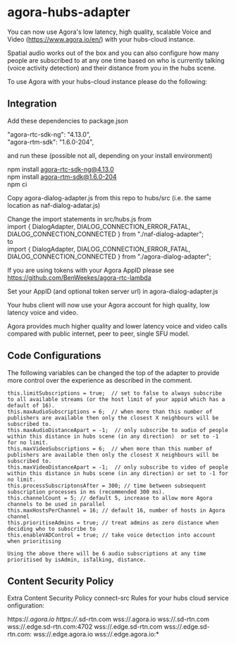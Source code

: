 # agora-hubs-adapter   

You can now use Agora's low latency, high quality, scalable Voice and Video (https://www.agora.io/en/) with your hubs-cloud instance.    

Spatial audio works out of the box and you can also configure how many people are subscribed to at any one time based on who is currently talking (voice activity detection) and their distance from you in the hubs scene.      

To use Agora with your hubs-cloud instance please do the following:   

##  Integration           


Add these dependencies to package.json     

 "agora-rtc-sdk-ng": "4.13.0",     
 "agora-rtm-sdk": "1.6.0-204",
 
 
 and run these (possible not all, depending on your install environment)      

 npm install agora-rtc-sdk-ng@4.13.0    
 npm install agora-rtm-sdk@1.6.0-204  
 npm ci 

Copy agora-dialog-adapter.js from this repo to hubs/src (i.e. the same location as naf-dialog-adatar.js)    

Change the import statements in src/hubs.js from    
import { DialogAdapter, DIALOG_CONNECTION_ERROR_FATAL, DIALOG_CONNECTION_CONNECTED } from "./naf-dialog-adapter";    
to    
import { DialogAdapter, DIALOG_CONNECTION_ERROR_FATAL, DIALOG_CONNECTION_CONNECTED } from "./agora-dialog-adapter";            

If you are using tokens with your Agora AppID please see     
https://github.com/BenWeekes/agora-rtc-lambda     

Set your AppID (and optional token server url) in agora-dialog-adapter.js       

Your hubs client will now use your Agora account for high quality, low latency voice and video.     

Agora provides much higher quality and lower latency voice and video calls compared with public internet, peer to peer, single SFU model.

## Code Configurations      
The following variables can be changed the top of the adapter to provide more control over the experience as described in the comment.     

    this.limitSubscriptions = true;  // set to false to always subscribe to all available streams (or the host limit of your appid which has a default of 16).    
    this.maxAudioSubscriptions = 6;  // when more than this number of publishers are available then only the closest X neighbours will be subscribed to.     
    this.maxAudioDistanceApart = -1;  // only subscribe to audio of people within this distance in hubs scene (in any direction)  or set to -1 for no limit.      
    this.maxVideoSubscriptions = 6;  // when more than this number of publishers are available then only the closest X neighbours will be subscribed to.     
    this.maxVideoDistanceApart = -1;  // only subscribe to video of people within this distance in hubs scene (in any direction) or set to -1 for no limit.      
    this.processSubscriptonsAfter = 300; // time between subsequent subscription processes in ms (recommended 300 ms).    
    this.channelCount = 5; // default 5, increase to allow more Agora channels to be used in parallel
    this.maxHostsPerChannel = 16; // default 16, number of hosts in Agora channel
    this.prioritiseAdmins = true; // treat admins as zero distance when deciding who to subscribe to
    this.enableVADControl = true; // take voice detection into account when prioritising     
    
    Using the above there will be 6 audio subscriptions at any time prioritised by isAdmin, isTalking, distance.    
    



## Content Security Policy
Extra Content Security Policy connect-src Rules for your hubs cloud service onfiguration:  

  https://*.agora.io  https://*.sd-rtn.com wss://.agora.io  wss://.sd-rtn.com wss://.edge.sd-rtn.com:4702  wss://.edge.sd-rtn.com  wss://.edge.sd-rtn.com: wss://.edge.agora.io wss://.edge.agora.io:*
